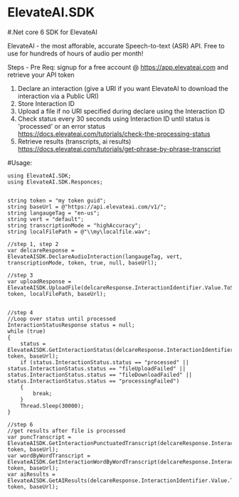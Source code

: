 # ElevateAI.SDK
#.Net core 6 SDK for ElevateAI

ElevateAI - the most afforable, accurate Speech-to-text (ASR) API. Free to use for hundreds of hours of audio per month!

Steps  - Pre Req: signup for a free account @ https://app.elevateai.com and retrieve your API token 
1. Declare an interaction (give a URI if you want ElevateAI to download the interaction via a Public URI)  
2. Store Interaction ID
3. Upload a file if no URI specified during declare using the Interaction ID
4. Check status every 30 seconds using Interaction ID until status is 'processed' or an error status https://docs.elevateai.com/tutorials/check-the-processing-status
5. Retrieve results (transcripts, ai results) https://docs.elevateai.com/tutorials/get-phrase-by-phrase-transcript 

#Usage:

```
using ElevateAI.SDK;
using ElevateAI.SDK.Responces;


string token = "my token guid";
string baseUrl = @"https://api.elevateai.com/v1/";
string langaugeTag = "en-us";
string vert = "default";
string transcriptionMode = "highAccuracy";
string localFilePath = @"\\my\localfile.wav";

//step 1, step 2
var delcareResponse = ElevateAISDK.DeclareAudioInteraction(langaugeTag, vert, transcriptionMode, token, true, null, baseUrl);

//step 3
var uploadResponse = ElevateAISDK.UploadFile(delcareResponse.InteractionIdentifier.Value.ToString(), token, localFilePath, baseUrl);


//step 4
//Loop over status until processed
InteractionStatusResponse status = null;
while (true)
{
    status = ElevateAISDK.GetInteractionStatus(delcareResponse.InteractionIdentifier.Value.ToString(), token, baseUrl);
    if (status.InteractionStatus.status == "processed" || status.InteractionStatus.status == "fileUploadFailed" || status.InteractionStatus.status == "fileDownloadFailed" || status.InteractionStatus.status == "processingFailed")
    {
        break;
    }
    Thread.Sleep(30000);
}

//step 6
//get results after file is processed 
var puncTranscript = ElevateAISDK.GetInteractionPunctuatedTranscript(delcareResponse.InteractionIdentifier.Value.ToString(), token, baseUrl);
var wordByWordTranscript = ElevateAISDK.GetInteractionWordByWordTranscript(delcareResponse.InteractionIdentifier.Value.ToString(), token, baseUrl);
var aiResults = ElevateAISDK.GetAIResults(delcareResponse.InteractionIdentifier.Value.ToString(), token, baseUrl);

```
